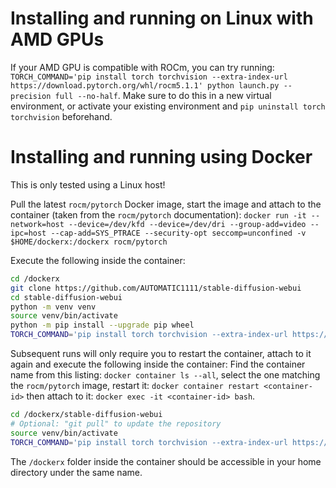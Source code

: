# Installing and running on Linux with AMD GPUs 
If your AMD GPU is compatible with ROCm, you can try running: `TORCH_COMMAND='pip install torch torchvision --extra-index-url https://download.pytorch.org/whl/rocm5.1.1' python launch.py --precision full --no-half`. Make sure to do this in a new virtual environment, or activate your existing environment and `pip uninstall torch torchvision` beforehand.

# Installing and running using Docker
This is only tested using a Linux host!

Pull the latest `rocm/pytorch` Docker image, start the image and attach to the container (taken from the `rocm/pytorch` documentation): `docker run -it --network=host --device=/dev/kfd --device=/dev/dri --group-add=video --ipc=host --cap-add=SYS_PTRACE --security-opt seccomp=unconfined -v $HOME/dockerx:/dockerx rocm/pytorch`

Execute the following inside the container:
```bash
cd /dockerx
git clone https://github.com/AUTOMATIC1111/stable-diffusion-webui
cd stable-diffusion-webui
python -m venv venv
source venv/bin/activate
python -m pip install --upgrade pip wheel
TORCH_COMMAND='pip install torch torchvision --extra-index-url https://download.pytorch.org/whl/rocm5.1.1' REQS_FILE='requirements.txt' python launch.py --precision full --no-half
```

Subsequent runs will only require you to restart the container, attach to it again and execute the following inside the container: Find the container name from this listing: `docker container ls --all`, select the one matching the `rocm/pytorch` image, restart it: `docker container restart <container-id>` then attach to it: `docker exec -it <container-id> bash`.

```bash
cd /dockerx/stable-diffusion-webui
# Optional: "git pull" to update the repository
source venv/bin/activate
TORCH_COMMAND='pip install torch torchvision --extra-index-url https://download.pytorch.org/whl/rocm5.1.1' REQS_FILE='requirements.txt' python launch.py --precision full --no-half
```

The `/dockerx` folder inside the container should be accessible in your home directory under the same name.